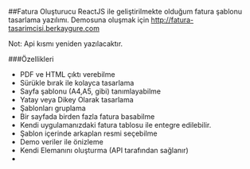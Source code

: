 ##Fatura Oluşturucu
ReactJS ile geliştirilmekte olduğum fatura şablonu tasarlama yazılımı. Demosuna oluşmak için 
http://fatura-tasarimcisi.berkaygure.com 

Not: Api kısmı yeniden yazılacaktır.

###Özellikleri

- PDF ve HTML çıktı verebilme
- Sürükle bırak ile kolayca tasarlama
- Sayfa şablonu (A4,A5, gibi) tanımlayabilme
- Yatay veya Dikey Olarak tasarlama
- Şablonları gruplama
- Bir sayfada birden fazla fatura basabilme
- Kendi uygulamanızdaki fatura tablosu ile entegre edilebilir.
- Şablon içerinde arkaplan resmi seçebilme
- Demo veriler ile önizleme
- Kendi Elemanını oluşturma (API tarafından sağlanır)
- 
